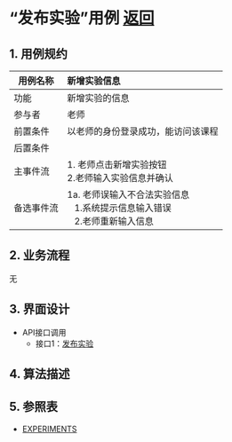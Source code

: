 # “发布实验”用例 [返回](../../README.md)

## 1. 用例规约

|用例名称|新增实验信息|
|-------|:-------------|
|功能|新增实验的信息|
|参与者|老师|
|前置条件| 以老师的身份登录成功，能访问该课程|
|后置条件||
|主事件流| 1. 老师点击新增实验按钮<br/>2.老师输入实验信息并确认|
|备选事件流|1a. 老师误输入不合法实验信息 <br/>&nbsp;&nbsp; 1.系统提示信息输入错误<br/> &nbsp;&nbsp; 2.老师重新输入信息|

## 2. 业务流程
无 


## 3. 界面设计
- API接口调用
    - 接口1：[发布实验](../jiekou/发布实验.md)

## 4. 算法描述 
    
## 5. 参照表

- [EXPERIMENTS](../../数据库设计/数据库设计.md/#EXPERIMENTS)
